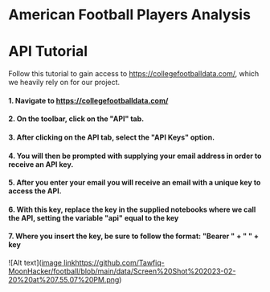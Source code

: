 # American Football Players Analysis


# API Tutorial 

Follow this tutorial to gain access to https://collegefootballdata.com/, which we heavily rely on for our project. 

#### 1. Navigate to https://collegefootballdata.com/

#### 2. On the toolbar, click on the "API" tab.

#### 3. After clicking on the API tab, select the "API Keys" option.

#### 4. You will then be prompted with supplying your email address in order to receive an API key.

#### 5. After you enter your email you will receive an email with a unique key to access the API.

#### 6. With this key, replace the key in the supplied notebooks where we call the API, setting the variable "api" equal to the key

#### 7. Where you insert the key, be sure to follow the format: "Bearer " + " " + key 


![Alt text]([image link](https://github.com/Tawfiq-MoonHacker/football/blob/main/data/Screen%20Shot%202023-02-20%20at%207.55.07%20PM.png)https://github.com/Tawfiq-MoonHacker/football/blob/main/data/Screen%20Shot%202023-02-20%20at%207.55.07%20PM.png)

